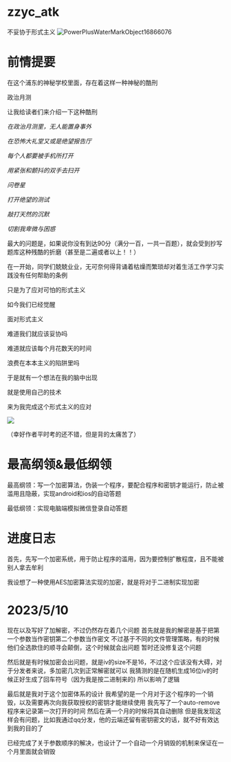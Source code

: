# zzyc_atk
不妥协于形式主义
![PowerPlusWaterMarkObject16866076](RackMultipart20230510-1-16h03v_html_aeaba76e3ba1d21.gif)

# 前情提要

在这个浦东的神秘学校里面，存在着这样一种神秘的酷刑

政治月测

让我给读者们来介绍一下这种酷刑

_在政治月测里，无人能置身事外_

_在恐怖大礼堂又或是绝望报告厅_

_每个人都要被手机所打开_

_用紧张和颤抖的双手去扫开_

_问卷星_

_打开绝望的测试_

_敲打天然的沉默_

_切割我卑微与困惑_

最大的问题是，如果说你没有到达90分（满分一百，一共一百题），就会受到抄写题库这种残酷的折磨（甚至是二遍或者以上！！）

在一开始，同学们兢兢业业，无可奈何得背诵着枯燥而繁琐却对着生活工作学习实践没有任何帮助的条例

只是为了应对可怕的形式主义

如今我们已经觉醒

面对形式主义

难道我们就应该妥协吗

难道就应该每个月花数天的时间

浪费在本本主义的陷阱里吗

于是就有一个想法在我的脑中出现

就是使用自己的技术

来为我完成这个形式主义的应对

![](RackMultipart20230510-1-16h03v_html_8e98d6c8aabd3991.jpg)

（幸好作者平时考的还不错，但是背的太痛苦了）

# 最高纲领&最低纲领

最高纲领：写一个加密算法，伪装一个程序，要配合程序和密钥才能运行，防止被滥用且隐蔽，实现android和ios的自动答题

最低纲领：实现电脑端模拟微信登录自动答题

# 进度日志

首先，先写一个加密系统，用于防止程序的滥用，因为要控制扩散程度，且不能被别人拿去牟利

我设想了一种使用AES加密算法实现的加密，就是将对于二进制实现加密

# 2023/5/10
现在以及写好了加解密，不过仍然存在着几个问题
首先就是我的解密是基于把第一个参数当作密钥第二个参数当作密文
不过基于不同的文件管理策略，有的时候他们全选款住的顺寻会颠倒，这个时候就会出问题
暂时还没修复这个问题

然后就是有时候加密会出问题，就是iv的size不是16，不过这个应该没有大碍，对于分发者来说，多加密几次到正常解密就可以
我猜测的是在随机生成16位iv的时候正好生成了回车符号（因为我是按二进制来的)
所以影响了逻辑

最后就是我对于这个加密体系的设计
我希望的是一个月对于这个程序的一个销毁，以及需要再次向我获取授权的密钥才能继续使用
我先写了一个auto-remove程序来记录第一次打开的时间
然后在满一个月的时候将其自动删除
但是我发现这样会有问题，比如我通过qq分发，他的云端还留有密钥密文的话，就不好有效达到我的目的了

已经完成了关于参数顺序的解决，也设计了一个自动一个月销毁的机制来保证在一个月里面就会销毁
